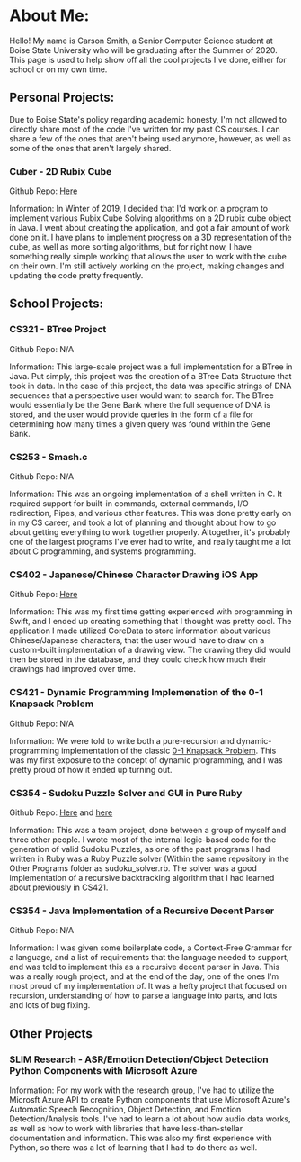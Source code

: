 # About Me:

Hello! My name is Carson Smith, a Senior Computer Science student at Boise State University who will be graduating after the Summer of 2020. This page is used to help show off all the cool projects I've done, either for school or on my own time.

## Personal Projects:

Due to Boise State's policy regarding academic honesty, I'm not allowed to directly share most of the code I've written for my past CS courses. I can share a few of the ones that aren't being used anymore, however, as well as some of the ones that aren't largely shared.

### Cuber - 2D Rubix Cube

Github Repo: [Here](https://github.com/GrazeDD/Cuber)

Information: In Winter of 2019, I decided that I'd work on a program to implement various Rubix Cube Solving algorithms on a 2D rubix cube object in Java. I went about creating the application, and got a fair amount of work done on it. I have plans to implement progress on a 3D representation of the cube, as well as more sorting algorithms, but for right now, I have something really simple working that allows the user to work with the cube on their own. I'm still actively working on the project, making changes and updating the code pretty frequently.

## School Projects:

### CS321 - BTree Project

Github Repo: N/A

Information: This large-scale project was a full implementation for a BTree in Java. Put simply, this project was the creation of a BTree Data Structure that took in data. In the case of this project, the data was specific strings of DNA sequences that a perspective user would want to search for. The BTree would essentially be the Gene Bank where the full sequence of DNA is stored, and the user would provide queries in the form of a file for determining how many times a given query was found within the Gene Bank. 

### CS253 - Smash.c

Github Repo: N/A

Information: This was an ongoing implementation of a shell written in C. It required support for built-in commands, external commands, I/O redirection, Pipes, and various other features. This was done pretty early on in my CS career, and took a lot of planning and thought about how to go about getting everything to work together properly. Altogether, it's probably one of the largest programs I've ever had to write, and really taught me a lot about C programming, and systems programming.

### CS402 - Japanese/Chinese Character Drawing iOS App

Github Repo: [Here](https://github.com/GrazeDD/CS402-Projects/tree/master/Final)

Information: This was my first time getting experienced with programming in Swift, and I ended up creating something that I thought was pretty cool. The application I made utilized CoreData to store information about various Chinese/Japanese characters, that the user would have to draw on a custom-built implementation of a drawing view. The drawing they did would then be stored in the database, and they could check how much their drawings had improved over time.

### CS421 - Dynamic Programming Implemenation of the 0-1 Knapsack Problem

Github Repo: N/A

Information: We were told to write both a pure-recursion and dynamic-programming implementation of the classic [0-1 Knapsack Problem](https://en.wikipedia.org/wiki/Knapsack_problem). This was my first exposure to the concept of dynamic programming, and I was pretty proud of how it ended up turning out.

### CS354 - Sudoku Puzzle Solver and GUI in Pure Ruby

Github Repo: [Here](https://github.com/GrazeDD/Ruby) and [here](https://github.com/GrazeDD/Ruby/blob/master/Other%20Programs/sudoku_solver.rb)

Information: This was a team project, done between a group of myself and three other people. I wrote most of the internal logic-based code for the generation of valid Sudoku Puzzles, as one of the past programs I had written in Ruby was a Ruby Puzzle solver (Within the same repository in the Other Programs folder as sudoku_solver.rb. The solver was a good implementation of a recursive backtracking algorithm that I had learned about previously in CS421.

### CS354 - Java Implementation of a Recursive Decent Parser

Github Repo: N/A

Information: I was given some boilerplate code, a Context-Free Grammar for a language, and a list of requirements that the language needed to support, and was told to implement this as a recursive decent parser in Java. This was a really rough project, and at the end of the day, one of the ones I'm most proud of my implementation of. It was a hefty project that focused on recursion, understanding of how to parse a language into parts, and lots and lots of bug fixing.

## Other Projects

### SLIM Research - ASR/Emotion Detection/Object Detection Python Components with Microsoft Azure

Information: For my work with the research group, I've had to utilize the Microsft Azure API to create Python components that use Microsoft Azure's Automatic Speech Recognition, Object Detection, and Emotion Detection/Analysis tools. I've had to learn a lot about how audio data works, as well as how to work with libraries that have less-than-stellar documentation and information. This was also my first experience with Python, so there was a lot of learning that I had to do there as well.

